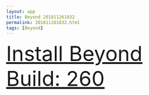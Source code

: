 ```yaml
---
layout: app
title: Beyond 201811261832
permalink: 201811261832.html
tags: [Beyond]
---
```

<div class="pure-g">
    <div class="pure-u-1-1" style="font-size: 4em">
        <a class="pure-button-primary" href="itms-services://?action=download-manifest&url=https%3A%2F%2Flitsungyisigono.github.io%2FTestScript%2Fmanifests%2F201811261832.plist"><i class="fa fa-download" aria-hidden="true"></i>Install Beyond Build: 260</a>
    </div>
</div>